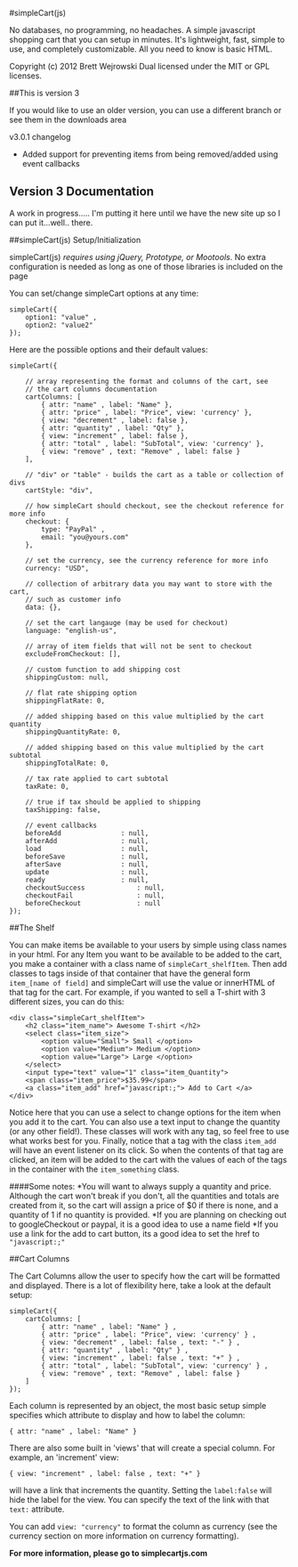 #simpleCart(js)									  
	
No databases, no programming, no headaches. A simple javascript shopping 
cart that you can setup in minutes. It's lightweight, fast, 
simple to use, and completely customizable. All you need to know is basic HTML.


Copyright (c) 2012 Brett Wejrowski
Dual licensed under the MIT or GPL licenses.


##This is version 3

If you would like to use an older version, you can use a different branch or see them in the 
downloads area

v3.0.1 changelog
 - Added support for preventing items from being removed/added using event callbacks

## Version 3 Documentation 
		 
A work in progress..... I'm putting it here until we
have the new site up so I can put it...well.. there. 

	
##simpleCart(js) Setup/Initialization
	
simpleCart(js) _requires using jQuery, Prototype, or Mootools_. No extra configuration 
is needed as long as one of those libraries is included on the page
	
You can set/change simpleCart options at any time:
	
	simpleCart({
		option1: "value" ,
		option2: "value2" 
	});
		
	
Here are the possible options and their default values: 

	simpleCart({
		
		// array representing the format and columns of the cart, see 
		// the cart columns documentation
		cartColumns: [
			{ attr: "name" , label: "Name" },
			{ attr: "price" , label: "Price", view: 'currency' },
			{ view: "decrement" , label: false },
			{ attr: "quantity" , label: "Qty" },
			{ view: "increment" , label: false },
			{ attr: "total" , label: "SubTotal", view: 'currency' },
			{ view: "remove" , text: "Remove" , label: false }
		],
		
		// "div" or "table" - builds the cart as a table or collection of divs
		cartStyle: "div", 
		
		// how simpleCart should checkout, see the checkout reference for more info 
		checkout: { 
			type: "PayPal" , 
			email: "you@yours.com" 
		},
		
		// set the currency, see the currency reference for more info
		currency: "USD",
		
		// collection of arbitrary data you may want to store with the cart, 
		// such as customer info
		data: {},
		
		// set the cart langauge (may be used for checkout)
		language: "english-us",
		
		// array of item fields that will not be sent to checkout
		excludeFromCheckout: [],
		
		// custom function to add shipping cost
		shippingCustom: null,
		
		// flat rate shipping option
		shippingFlatRate: 0,
		
		// added shipping based on this value multiplied by the cart quantity
		shippingQuantityRate: 0,
		
		// added shipping based on this value multiplied by the cart subtotal
		shippingTotalRate: 0,
		
		// tax rate applied to cart subtotal
		taxRate: 0,
		
		// true if tax should be applied to shipping
		taxShipping: false,
		
		// event callbacks 
		beforeAdd				: null,
		afterAdd				: null,
		load					: null,
		beforeSave				: null,
		afterSave				: null,
		update					: null,
		ready					: null,
		checkoutSuccess				: null,
		checkoutFail				: null,
		beforeCheckout				: null
	});


	
##The Shelf

You can make items be available to your users by simple using class names in your html. For any Item you want to be available to be added to the cart, you make a container with a class name of `simpleCart_shelfItem`. Then add classes to tags inside of that container that have the general form `item_[name of field]` and simpleCart will use the value or innerHTML of that tag for the cart. For example, if you wanted to sell a T-shirt with 3 different sizes, you can do this:

    <div class="simpleCart_shelfItem">
    	<h2 class="item_name"> Awesome T-shirt </h2>
    	<select class="item_size">
        	<option value="Small"> Small </option>
        	<option value="Medium"> Medium </option>
        	<option value="Large"> Large </option>
    	</select>
    	<input type="text" value="1" class="item_Quantity">
    	<span class="item_price">$35.99</span>
    	<a class="item_add" href="javascript:;"> Add to Cart </a>
	</div>
	
Notice here that you can use a select to change options for the item when you add it to the cart. You can also use a text input to change the quantity (or any other field!). These classes will work with any tag, so feel free to use what works best for you. Finally, notice that a tag with the class `item_add` will have an event listener on its click. So when the contents of that tag are clicked, an item will be added to the cart with the values of each of the tags in the container with the `item_something` class.

####Some notes:
*You will want to always supply a quantity and price. Although the cart won't break if you don't, all the quantities and totals are created from it, so the cart will assign a price of $0 if there is none, and a quantity of 1 if no quantity is provided.
*If you are planning on checking out to googleCheckout or paypal, it is a good idea to use a name field
*If you use a link for the add to cart button, its a good idea to set the href to `"javascript:;"`

##Cart Columns

The Cart Columns allow the user to specify how the cart will be formatted and displayed. There is a lot of flexibility here, take a look at the default setup:

    simpleCart({
		cartColumns: [
			{ attr: "name" , label: "Name" } ,
			{ attr: "price" , label: "Price", view: 'currency' } ,
			{ view: "decrement" , label: false , text: "-" } ,
			{ attr: "quantity" , label: "Qty" } ,
			{ view: "increment" , label: false , text: "+" } ,
			{ attr: "total" , label: "SubTotal", view: 'currency' } ,
			{ view: "remove" , text: "Remove" , label: false }
		]
    });

Each column is represented by an object, the most basic setup simple specifies which attribute to display and how to label the column: 

    { attr: "name" , label: "Name" }

There are also some built in 'views' that will create a special column.  For example, an 'increment' view: 

    { view: "increment" , label: false , text: "+" }

will have a link that increments the quantity. Setting the `label:false` will hide the label for the view. You can specify the text of the link with that `text:` attribute.

You can add `view: "currency"` to format the column as currency (see the currency section on more information on currency formatting). 


**For more information, please go to simplecartjs.com**								  
		
